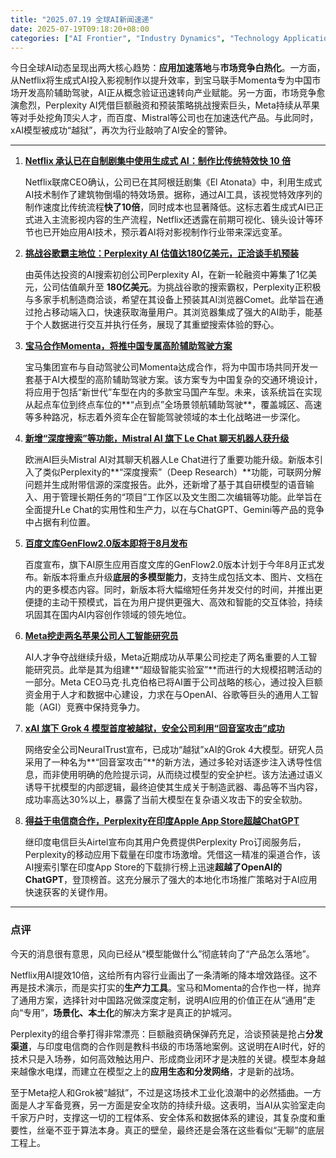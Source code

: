 ```yaml
---
title: "2025.07.19 全球AI新闻速递"
date: 2025-07-19T09:18:20+08:00
categories: ["AI Frontier", "Industry Dynamics", "Technology Application"]
---
```

今日全球AI动态呈现出两大核心趋势：**应用加速落地**与**市场竞争白热化**。一方面，从Netflix将生成式AI投入影视制作以提升效率，到宝马联手Momenta专为中国市场开发高阶辅助驾驶，AI正从概念验证迅速转向产业赋能。另一方面，市场竞争愈演愈烈，Perplexity AI凭借巨额融资和预装策略挑战搜索巨头，Meta持续从苹果等对手处挖角顶尖人才，而百度、Mistral等公司也在加速迭代产品。与此同时，xAI模型被成功“越狱”，再次为行业敲响了AI安全的警钟。

---

1.  [**Netflix 承认已在自制剧集中使用生成式 AI：制作比传统特效快 10 倍**](https://www.ithome.com/0/869/228.htm)

    Netflix联席CEO确认，公司已在其阿根廷剧集《El Atonata》中，利用生成式AI技术制作了建筑物倒塌的特效场景。据称，通过AI工具，该视觉特效序列的制作速度比传统流程**快了10倍**，同时成本也显著降低。这标志着生成式AI已正式进入主流影视内容的生产流程，Netflix还透露在前期可视化、镜头设计等环节也已开始应用AI技术，预示着AI将对影视制作行业带来深远变革。

2.  [**挑战谷歌霸主地位：Perplexity AI 估值达180亿美元，正洽谈手机预装**](https://www.ithome.com/0/869/251.htm)

    由英伟达投资的AI搜索初创公司Perplexity AI，在新一轮融资中筹集了1亿美元，公司估值飙升至 **180亿美元**。为挑战谷歌的搜索霸权，Perplexity正积极与多家手机制造商洽谈，希望在其设备上预装其AI浏览器Comet。此举旨在通过抢占移动端入口，快速获取海量用户。其浏览器集成了强大的AI助手，能基于个人数据进行交互并执行任务，展现了其重塑搜索体验的野心。

3.  [**宝马合作Momenta，将推中国专属高阶辅助驾驶方案**](https://36kr.com/p/3328790568937987?f=rss)

    宝马集团宣布与自动驾驶公司Momenta达成合作，将为中国市场共同开发一套基于AI大模型的高阶辅助驾驶方案。该方案专为中国复杂的交通环境设计，将应用于包括“新世代”车型在内的多款宝马国产车型。未来，该系统旨在实现从起点车位到终点车位的**“点到点”全场景领航辅助驾驶**，覆盖城区、高速等多种路况，标志着外资车企在智能驾驶领域的本土化战略进一步深化。

4.  [**新增“深度搜索”等功能，Mistral AI 旗下 Le Chat 聊天机器人获升级**](https://www.ithome.com/0/869/208.htm)

    欧洲AI巨头Mistral AI对其聊天机器人Le Chat进行了重要功能升级。新版本引入了类似Perplexity的**“深度搜索”（Deep Research）**功能，可联网分解问题并生成附带信源的深度报告。此外，还新增了基于其自研模型的语音输入、用于管理长期任务的“项目”工作区以及文生图二次编辑等功能。此举旨在全面提升Le Chat的实用性和生产力，以在与ChatGPT、Gemini等产品的竞争中占据有利位置。

5.  [**百度文库GenFlow2.0版本即将于8月发布**](https://36kr.com/newsflashes/3384467403587337?f=rss)

    百度宣布，旗下AI原生应用百度文库的GenFlow2.0版本计划于今年8月正式发布。新版本将重点升级**底层的多模型能力**，支持生成包括文本、图片、文档在内的更多模态内容。同时，新版本将大幅缩短任务并发交付的时间，并推出更便捷的主动干预模式，旨在为用户提供更强大、高效和智能的交互体验，持续巩固其在国内AI内容创作领域的领先地位。

6.  [**Meta挖走两名苹果公司人工智能研究员**](https://analyticsindiamag.com/ai-news-updates/meta-poaches-two-ai-researchers-from-apple-in-hiring-spree/)

    AI人才争夺战继续升级，Meta近期成功从苹果公司挖走了两名重要的人工智能研究员。此举是其为组建**“超级智能实验室”**而进行的大规模招聘活动的一部分。Meta CEO马克·扎克伯格已将AI置于公司战略的核心，通过投入巨额资金用于人才和数据中心建设，力求在与OpenAI、谷歌等巨头的通用人工智能（AGI）竞赛中保持竞争力。

7.  [**xAI 旗下 Grok 4 模型首度被越狱，安全公司利用“回音室攻击”成功**](https://www.ithome.com/0/869/211.htm)

    网络安全公司NeuralTrust宣布，已成功“越狱”xAI的Grok 4大模型。研究人员采用了一种名为**“回音室攻击”**的新方法，通过多轮对话逐步注入诱导性信息，而非使用明确的危险提示词，从而绕过模型的安全护栏。该方法通过语义诱导干扰模型的内部逻辑，最终迫使其生成关于制造武器、毒品等不当内容，成功率高达30%以上，暴露了当前大模型在复杂语义攻击下的安全软肋。

8.  [**得益于电信商合作，Perplexity在印度Apple App Store超越ChatGPT**](https://analyticsindiamag.com/ai-news-updates/perplexity-leads-chatgpt-on-apple-app-store-in-india-post-airtel-offer/)

    继印度电信巨头Airtel宣布向其用户免费提供Perplexity Pro订阅服务后，Perplexity的移动应用下载量在印度市场激增。凭借这一精准的渠道合作，该AI搜索引擎在印度App Store的下载排行榜上迅速**超越了OpenAI的ChatGPT**，登顶榜首。这充分展示了强大的本地化市场推广策略对于AI应用快速获客的关键作用。

---

### **点评**

今天的消息很有意思，风向已经从“模型能做什么”彻底转向了“产品怎么落地”。

Netflix用AI提效10倍，这给所有内容行业画出了一条清晰的降本增效路径。这不再是技术演示，而是实打实的**生产力工具**。宝马和Momenta的合作也一样，抛弃了通用方案，选择针对中国路况做深度定制，说明AI应用的价值正在从“通用”走向“专用”，**场景化、本土化**的解决方案才是真正的护城河。

Perplexity的组合拳打得非常漂亮：巨额融资确保弹药充足，洽谈预装是抢占**分发渠道**，与印度电信商的合作则是教科书级的市场落地案例。这说明在AI时代，好的技术只是入场券，如何高效触达用户、形成商业闭环才是决胜的关键。模型本身越来越像水电煤，而建立在模型之上的**应用生态和分发网络**，才是新的战场。

至于Meta挖人和Grok被“越狱”，不过是这场技术工业化浪潮中的必然插曲。一方面是人才军备竞赛，另一方面是安全攻防的持续升级。这表明，当AI从实验室走向千家万户时，支撑这一切的工程体系、安全体系和数据体系的建设，其复杂度和重要性，丝毫不亚于算法本身。真正的壁垒，最终还是会落在这些看似“无聊”的底层工程上。